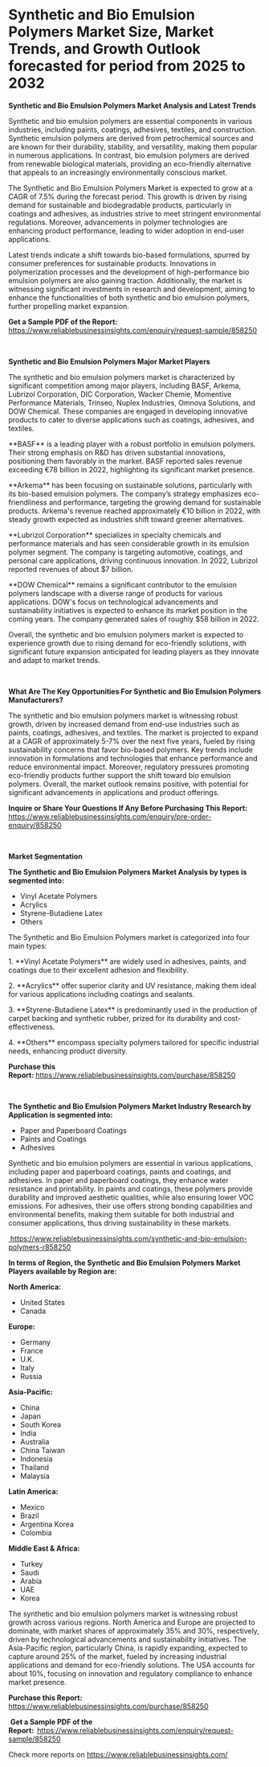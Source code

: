 <p><h1>Synthetic and Bio Emulsion Polymers Market Size, Market Trends, and Growth Outlook forecasted for period from 2025 to 2032</h1></p><p><strong>Synthetic and Bio Emulsion Polymers Market Analysis and Latest Trends</strong></p>
<p><p>Synthetic and bio emulsion polymers are essential components in various industries, including paints, coatings, adhesives, textiles, and construction. Synthetic emulsion polymers are derived from petrochemical sources and are known for their durability, stability, and versatility, making them popular in numerous applications. In contrast, bio emulsion polymers are derived from renewable biological materials, providing an eco-friendly alternative that appeals to an increasingly environmentally conscious market.</p><p>The Synthetic and Bio Emulsion Polymers Market is expected to grow at a CAGR of 7.5% during the forecast period. This growth is driven by rising demand for sustainable and biodegradable products, particularly in coatings and adhesives, as industries strive to meet stringent environmental regulations. Moreover, advancements in polymer technologies are enhancing product performance, leading to wider adoption in end-user applications.</p><p>Latest trends indicate a shift towards bio-based formulations, spurred by consumer preferences for sustainable products. Innovations in polymerization processes and the development of high-performance bio emulsion polymers are also gaining traction. Additionally, the market is witnessing significant investments in research and development, aiming to enhance the functionalities of both synthetic and bio emulsion polymers, further propelling market expansion.</p></p>
<p><strong>Get a Sample PDF of the Report:&nbsp;</strong> <a href="https://www.reliablebusinessinsights.com/enquiry/request-sample/858250?utm_campaign=2960&utm_medium=2&utm_source=Github&utm_content=ia&utm_term=31032025&utm_id=synthetic-and-bio-emulsion-polymers">https://www.reliablebusinessinsights.com/enquiry/request-sample/858250</a></p>
<p>&nbsp;</p>
<p><strong>Synthetic and Bio Emulsion Polymers Major Market Players</strong></p>
<p><p>The synthetic and bio emulsion polymers market is characterized by significant competition among major players, including BASF, Arkema, Lubrizol Corporation, DIC Corporation, Wacker Chemie, Momentive Performance Materials, Trinseo, Nuplex Industries, Omnova Solutions, and DOW Chemical. These companies are engaged in developing innovative products to cater to diverse applications such as coatings, adhesives, and textiles.</p><p>**BASF** is a leading player with a robust portfolio in emulsion polymers. Their strong emphasis on R&D has driven substantial innovations, positioning them favorably in the market. BASF reported sales revenue exceeding €78 billion in 2022, highlighting its significant market presence.</p><p>**Arkema** has been focusing on sustainable solutions, particularly with its bio-based emulsion polymers. The company’s strategy emphasizes eco-friendliness and performance, targeting the growing demand for sustainable products. Arkema's revenue reached approximately €10 billion in 2022, with steady growth expected as industries shift toward greener alternatives.</p><p>**Lubrizol Corporation** specializes in specialty chemicals and performance materials and has seen considerable growth in its emulsion polymer segment. The company is targeting automotive, coatings, and personal care applications, driving continuous innovation. In 2022, Lubrizol reported revenues of about $7 billion.</p><p>**DOW Chemical** remains a significant contributor to the emulsion polymers landscape with a diverse range of products for various applications. DOW's focus on technological advancements and sustainability initiatives is expected to enhance its market position in the coming years. The company generated sales of roughly $58 billion in 2022.</p><p>Overall, the synthetic and bio emulsion polymers market is expected to experience growth due to rising demand for eco-friendly solutions, with significant future expansion anticipated for leading players as they innovate and adapt to market trends.</p></p>
<p>&nbsp;</p>
<p><strong>What Are The Key Opportunities For Synthetic and Bio Emulsion Polymers Manufacturers?</strong></p>
<p><p>The synthetic and bio emulsion polymers market is witnessing robust growth, driven by increased demand from end-use industries such as paints, coatings, adhesives, and textiles. The market is projected to expand at a CAGR of approximately 5-7% over the next five years, fueled by rising sustainability concerns that favor bio-based polymers. Key trends include innovation in formulations and technologies that enhance performance and reduce environmental impact. Moreover, regulatory pressures promoting eco-friendly products further support the shift toward bio emulsion polymers. Overall, the market outlook remains positive, with potential for significant advancements in applications and product offerings.</p></p>
<p><strong>Inquire or Share Your Questions If Any Before Purchasing This Report:</strong> <a href="https://www.reliablebusinessinsights.com/enquiry/pre-order-enquiry/858250?utm_campaign=2960&utm_medium=2&utm_source=Github&utm_content=ia&utm_term=31032025&utm_id=synthetic-and-bio-emulsion-polymers">https://www.reliablebusinessinsights.com/enquiry/pre-order-enquiry/858250</a></p>
<p>&nbsp;</p>
<p><strong>Market Segmentation</strong></p>
<p><strong>The Synthetic and Bio Emulsion Polymers Market Analysis by types is segmented into:</strong></p>
<p><ul><li>Vinyl Acetate Polymers</li><li>Acrylics</li><li>Styrene-Butadiene Latex</li><li>Others</li></ul></p>
<p><p>The Synthetic and Bio Emulsion Polymers market is categorized into four main types: </p><p>1. **Vinyl Acetate Polymers** are widely used in adhesives, paints, and coatings due to their excellent adhesion and flexibility.</p><p>2. **Acrylics** offer superior clarity and UV resistance, making them ideal for various applications including coatings and sealants.</p><p>3. **Styrene-Butadiene Latex** is predominantly used in the production of carpet backing and synthetic rubber, prized for its durability and cost-effectiveness.</p><p>4. **Others** encompass specialty polymers tailored for specific industrial needs, enhancing product diversity.</p></p>
<p><strong>Purchase this Report:&nbsp;</strong><a href="https://www.reliablebusinessinsights.com/purchase/858250?utm_campaign=2960&utm_medium=2&utm_source=Github&utm_content=ia&utm_term=31032025&utm_id=synthetic-and-bio-emulsion-polymers">https://www.reliablebusinessinsights.com/purchase/858250</a></p>
<p>&nbsp;</p>
<p><strong>The Synthetic and Bio Emulsion Polymers Market Industry Research by Application is segmented into:</strong></p>
<p><ul><li>Paper and Paperboard Coatings</li><li>Paints and Coatings</li><li>Adhesives</li></ul></p>
<p><p>Synthetic and bio emulsion polymers are essential in various applications, including paper and paperboard coatings, paints and coatings, and adhesives. In paper and paperboard coatings, they enhance water resistance and printability. In paints and coatings, these polymers provide durability and improved aesthetic qualities, while also ensuring lower VOC emissions. For adhesives, their use offers strong bonding capabilities and environmental benefits, making them suitable for both industrial and consumer applications, thus driving sustainability in these markets.</p></p>
<p><a href="https://www.reliablebusinessinsights.com/synthetic-and-bio-emulsion-polymers-r858250?utm_campaign=2960&utm_medium=2&utm_source=Github&utm_content=ia&utm_term=31032025&utm_id=synthetic-and-bio-emulsion-polymers">&nbsp;https://www.reliablebusinessinsights.com/synthetic-and-bio-emulsion-polymers-r858250</a></p>
<p><strong>In terms of Region, the Synthetic and Bio Emulsion Polymers Market Players available by Region are:</strong></p>
<p>
    <p> <strong> North America: </strong>
        <ul>
            <li>United States</li>
            <li>Canada</li>
        </ul>
        </p> 
    <p> <strong> Europe: </strong>
        <ul>
            <li>Germany</li>
            <li>France</li>
            <li>U.K.</li>
            <li>Italy</li>
            <li>Russia</li>
        </ul>
        </p> 
    <p> <strong> Asia-Pacific: </strong>
        <ul>
            <li>China</li>
            <li>Japan</li>
            <li>South Korea</li>
            <li>India</li>
            <li>Australia</li>
            <li>China Taiwan</li>
            <li>Indonesia</li>
            <li>Thailand</li>
            <li>Malaysia</li>
        </ul>
        </p> 
    <p> <strong> Latin America: </strong>
        <ul>
            <li>Mexico</li>
            <li>Brazil</li>
            <li>Argentina Korea</li>
            <li>Colombia</li>
        </ul>
        </p> 
    <p> <strong> Middle East & Africa: </strong>
        <ul>
            <li>Turkey</li>
            <li>Saudi</li>
            <li>Arabia</li>
            <li>UAE</li>
            <li>Korea</li>
        </ul>
    </p>
    </p>
<p><p>The synthetic and bio emulsion polymers market is witnessing robust growth across various regions. North America and Europe are projected to dominate, with market shares of approximately 35% and 30%, respectively, driven by technological advancements and sustainability initiatives. The Asia-Pacific region, particularly China, is rapidly expanding, expected to capture around 25% of the market, fueled by increasing industrial applications and demand for eco-friendly solutions. The USA accounts for about 10%, focusing on innovation and regulatory compliance to enhance market presence.</p></p>
<p><strong>Purchase this Report: </strong><a href="https://www.reliablebusinessinsights.com/purchase/858250?utm_campaign=2960&utm_medium=2&utm_source=Github&utm_content=ia&utm_term=31032025&utm_id=synthetic-and-bio-emulsion-polymers">https://www.reliablebusinessinsights.com/purchase/858250</a></p>
<p>&nbsp;<strong>Get a Sample PDF of the Report:&nbsp;&nbsp;</strong><a href="https://www.reliablebusinessinsights.com/enquiry/request-sample/858250?utm_campaign=2960&utm_medium=2&utm_source=Github&utm_content=ia&utm_term=31032025&utm_id=synthetic-and-bio-emulsion-polymers">https://www.reliablebusinessinsights.com/enquiry/request-sample/858250</a></p>
<p><strong></strong></p>
<p>Check more reports on <a href="https://www.reliablebusinessinsights.com/?utm_campaign=2960&utm_medium=2&utm_source=Github&utm_content=ia&utm_term=31032025&utm_id=synthetic-and-bio-emulsion-polymers">https://www.reliablebusinessinsights.com/</a></p>